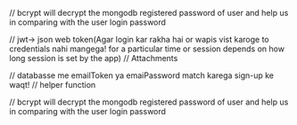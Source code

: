 // bcrypt will decrypt the mongodb registered password of user and help us in comparing with the user login password

// jwt-> json web token(Agar login kar rakha hai or wapis vist karoge to credentials nahi mangega! for a particular time or session depends on how long session is set by the app)
// Attachments

// databasse me emailToken ya emaiPassword match karega sign-up ke waqt!
// helper function

// bcrypt will decrypt the mongodb registered password of user and help us in comparing with the user login password